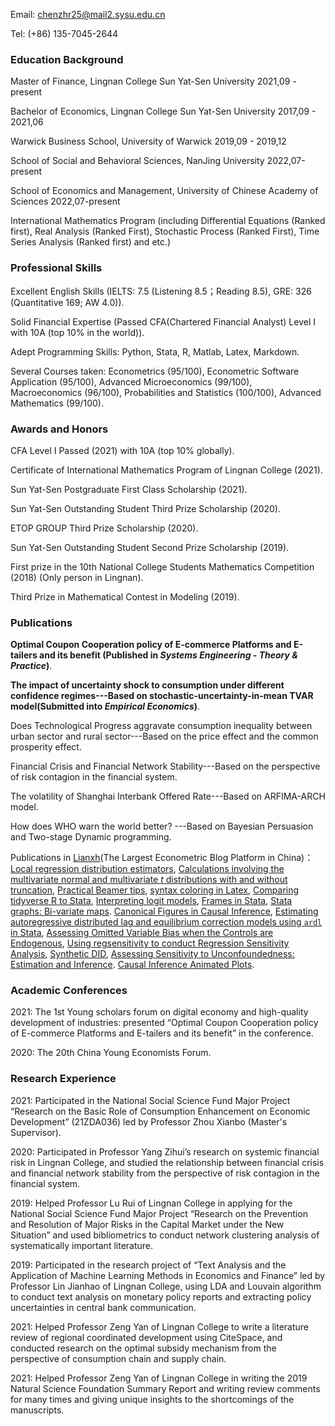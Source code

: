Email: chenzhr25@mail2.sysu.edu.cn  

Tel: (+86) 135-7045-2644 

### Education Background
Master of Finance, Lingnan College Sun Yat-Sen University       2021,09 - present

Bachelor of Economics, Lingnan College Sun Yat-Sen University   2017,09 - 2021,06

Warwick Business School, University of Warwick                2019,09 - 2019,12

School of Social and Behavioral Sciences, NanJing University       2022,07-present

School of Economics and Management, University of Chinese Academy of Sciences   2022,07-present

International Mathematics Program (including Differential Equations (Ranked first), Real Analysis (Ranked First), Stochastic Process (Ranked First), Time Series Analysis (Ranked first) and etc.)

### Professional Skills

Excellent English Skills (IELTS: 7.5 (Listening 8.5；Reading 8.5), GRE: 326 (Quantitative 169; AW 4.0)).

Solid Financial Expertise (Passed CFA(Chartered Financial Analyst) Level I with 10A (top 10% in the world)).

Adept Programming Skills: Python, Stata, R, Matlab, Latex, Markdown.

Several Courses taken: Econometrics (95/100), Econometric Software Application (95/100), Advanced Microeconomics (99/100), Macroeconomics (96/100), Probabilities and Statistics (100/100), Advanced Mathematics (99/100).

### Awards and Honors

CFA Level I Passed (2021) with 10A (top 10% globally).

Certificate of International Mathematics Program of Lingnan College (2021).

Sun Yat-Sen Postgraduate First Class Scholarship (2021).

Sun Yat-Sen Outstanding Student Third Prize Scholarship (2020).

ETOP GROUP Third Prize Scholarship (2020).

Sun Yat-Sen Outstanding Student Second Prize Scholarship (2019).

First prize in the 10th National College Students Mathematics Competition (2018) (Only person in Lingnan).

Third Prize in Mathematical Contest in Modeling (2019).

### Publications

**Optimal Coupon Cooperation policy of E-commerce Platforms and E-tailers and its benefit (Published in *Systems Engineering - Theory & Practice*)**.

**The impact of uncertainty shock to consumption under different confidence regimes---Based on stochastic-uncertainty-in-mean TVAR model(Submitted into _Empirical Economics_)**.

Does Technological Progress aggravate consumption inequality between urban sector and rural sector---Based on the price effect and the common prosperity effect.

Financial Crisis and Financial Network Stability---Based on the perspective of risk contagion in the financial system.

The volatility of Shanghai Interbank Offered Rate---Based on ARFIMA-ARCH model.

How does WHO warn the world better? ---Based on Bayesian Persuasion and Two-stage Dynamic programming.

Publications in [Lianxh](https://lianxh.cn/index.html)(The Largest Econometric Blog Platform in China)：[Local regression distribution estimators](https://lianxh.cn/news/d7b4fb62945ae.html), [Calculations involving the multivariate normal and multivariate _t_ distributions with and without truncation](https://lianxh.cn/news/2975aca392bb6.html), [Practical Beamer tips](https://lianxh.cn/news/b6d483c408311.html), [syntax coloring in Latex](https://lianxh.cn/news/19b8efb4ffbc4.html), [Comparing tidyverse R to Stata](https://lianxh.cn/news/103922c7bec34.html), [Interpreting logit models](https://lianxh.cn/news/c6d6badebe2a7.html), [Frames in Stata](https://lianxh.cn/news/ea9890df3b47d.html), [Stata graphs: Bi-variate maps](https://lianxh.cn/news/523be8e005bca.html). [Canonical Figures in Causal Inference](https://lianxh.cn/news/0593e9487d93e.html), [Estimating autoregressive distributed lag and equilibrium correction models using `ardl` in Stata](https://lianxh.cn/news/a03895152def7.html), [Assessing Omitted Variable Bias when the Controls are Endogenous](https://lianxh.cn/news/212015484d17c.html), [Using regsensitivity to conduct Regression Sensitivity Analysis](https://lianxh.cn/news/b96bf11d5d81a.html), [Synthetic DID](https://lianxh.cn/news/6e5904b0743e8.html), [Assessing Sensitivity to Unconfoundedness: Estimation and Inference](https://lianxh.cn/news/a5930b14f07bb.html). [Causal Inference Animated Plots](https://lianxh.cn/news/aa3e050bc1398.html).

### Academic Conferences

2021: The 1st Young scholars forum on digital economy and high-quality development of industries: presented “Optimal Coupon Cooperation policy of E-commerce Platforms and E-tailers and its benefit” in the conference. 

2020: The 20th China Young Economists Forum.

### Research Experience

2021: Participated in the National Social Science Fund Major Project “Research on the Basic Role of Consumption Enhancement on Economic Development” (21ZDA036) led by Professor Zhou Xianbo (Master's Supervisor).

2020: Participated in Professor Yang Zihui’s research on systemic financial risk in Lingnan College, and studied the relationship between financial crisis and financial network stability from the perspective of risk contagion in the financial system.

2019: Helped Professor Lu Rui of Lingnan College in applying for the National Social Science Fund Major Project “Research on the Prevention and Resolution of Major Risks in the Capital Market under the New Situation” and used bibliometrics to conduct network clustering analysis of systematically important literature. 

2019: Participated in the research project of “Text Analysis and the Application of Machine Learning Methods in Economics and Finance” led by Professor Lin Jianhao of Lingnan College, using LDA and Louvain algorithm to conduct text analysis on monetary policy reports and extracting policy uncertainties in central bank communication.

2021: Helped Professor Zeng Yan of Lingnan College to write a literature review of regional coordinated development using CiteSpace, and conducted research on the optimal subsidy mechanism from the perspective of consumption chain and supply chain.

2021: Helped Professor Zeng Yan of Lingnan College in writing the 2019 Natural Science Foundation Summary Report and writing review comments for many times and giving unique insights to the shortcomings of the manuscripts.

